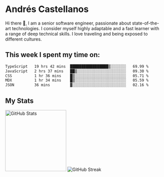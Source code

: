 # Andrés Castellanos

Hi there 👋, I am a senior software engineer, passionate about state-of-the-art technologies. I consider myself highly adaptable and a fast learner with a range of deep technical skills. I love traveling and being exposed to different cultures.

## This week I spent my time on:

<!--START_SECTION:waka-->

```txt
TypeScript   19 hrs 42 mins  █████████████████▒░░░░░░░   69.99 %
JavaScript   2 hrs 37 mins   ██▒░░░░░░░░░░░░░░░░░░░░░░   09.30 %
CSS          1 hr 36 mins    █▒░░░░░░░░░░░░░░░░░░░░░░░   05.71 %
MDX          1 hr 34 mins    █▒░░░░░░░░░░░░░░░░░░░░░░░   05.59 %
JSON         36 mins         ▓░░░░░░░░░░░░░░░░░░░░░░░░   02.16 %
```

<!--END_SECTION:waka-->

## My Stats

<img height="195" src="https://github-readme-stats.vercel.app/api?username=andrescv&show_icons=true&theme=onedark&hide_border=true&card_width=495" alt="GitHub Stats" />

<img src="https://streak-stats.demolab.com?user=andrescv&theme=one-dark-pro&hide_border=true" alt="GitHub Streak" />
